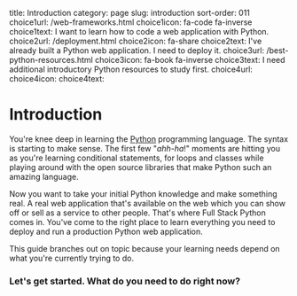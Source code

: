title: Introduction
category: page
slug: introduction
sort-order: 011
choice1url: /web-frameworks.html
choice1icon: fa-code fa-inverse
choice1text: I want to learn how to code a web application with Python.
choice2url: /deployment.html
choice2icon: fa-share
choice2text: I've already built a Python web application. I need to deploy it.
choice3url: /best-python-resources.html
choice3icon: fa-book fa-inverse
choice3text: I need additional introductory Python resources to study first.
choice4url:
choice4icon:
choice4text:


# Introduction
You're knee deep in learning the [Python](http://www.python.org/)
programming language. The syntax is starting to make sense. The first
few "*ahh-ha*!" moments are hitting you as you're learning conditional
statements, for loops and classes while playing around with the open source 
libraries that make Python such an amazing language.

Now you want to take your initial Python knowledge and make something real.
A real web application that's available on the web which you can show off or 
sell as a service to other people. That's where Full Stack Python comes in. 
You've come to the right place to learn everything you need to deploy and 
run a production Python web application.

This guide branches out on topic because your learning needs depend on what
you're currently trying to do. 

### Let's get started. What do you need to do right now?
